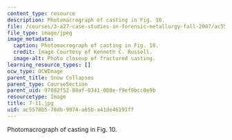 ```yaml
---
content_type: resource
description: Photomacrograph of casting in Fig. 10.
file: /courses/3-a27-case-studies-in-forensic-metallurgy-fall-2007/ac5578b578db9074a65ba41de46191ff_7-11.jpg
file_type: image/jpeg
image_metadata:
  caption: Photomacrograph of casting in Fig. 10.
  credit: Image Courtesy of Kenneth C. Russell.
  image-alt: Photo closeup of fractured casting.
learning_resource_types: []
ocw_type: OCWImage
parent_title: Snow Collapses
parent_type: CourseSection
parent_uid: 97882f52-88af-0341-088e-f9ef0bcc0e9b
resourcetype: Image
title: 7-11.jpg
uid: ac5578b5-78db-9074-a65b-a41de46191ff
---
```

Photomacrograph of casting in Fig. 10.

